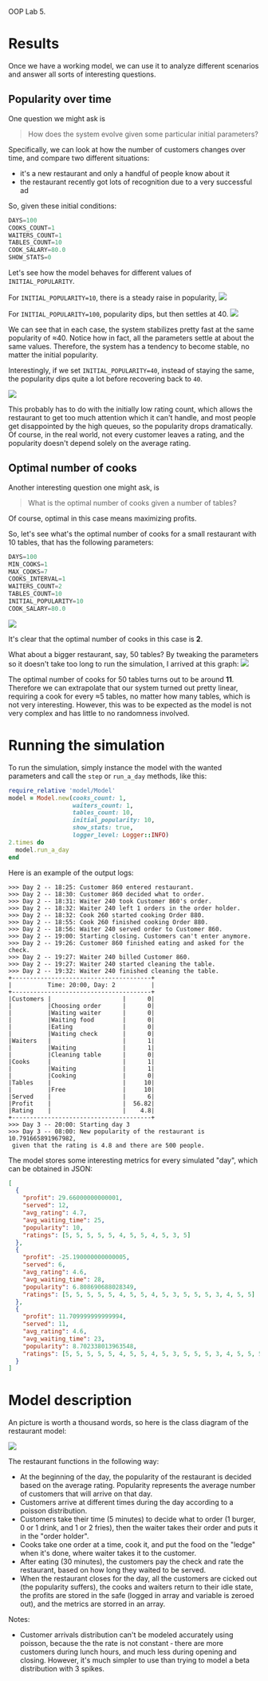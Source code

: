 OOP Lab 5.

# Results
Once we have a working model, we can use it to analyze different scenarios and answer all sorts of interesting questions.
## Popularity over time
One question we might ask is
> How does the system evolve given some particular initial parameters?

Specifically, we can look at how the number of customers changes over time,
and compare two different situations:
- it's a new restaurant and only a handful of people know about it
- the restaurant recently got lots of recognition due to a very successful ad

So, given these initial conditions:

``` python
DAYS=100
COOKS_COUNT=1
WAITERS_COUNT=1
TABLES_COUNT=10
COOK_SALARY=80.0
SHOW_STATS=0
```

Let's see how the model behaves for different values of `INITIAL_POPULARITY`.

For `INITIAL_POPULARITY=10`, there is a steady raise in popularity,
![](./img/10pop.png)

For `INITIAL_POPULARITY=100`, popularity dips, but then settles at 40.
![](./img/100pop.png)

We can see that in each case, the system stabilizes pretty fast at the same popularity of ≈40.
Notice how in fact, all the parameters settle at about the same values.
Therefore, the system has a tendency to become stable, no matter the initial popularity.

Interestingly, if we set `INITIAL_POPULARITY=40`, instead of staying the same, the popularity dips quite a lot before recovering back to `40`. 

![](./img/40pop.png)

This probably has to do with the initially low rating count, which allows the restaurant to get too much attention which it can't handle, and most people get disappointed by the high queues, so the popularity drops dramatically.
Of course, in the real world, not every customer leaves a rating, and the popularity doesn't depend solely on the average rating.

## Optimal number of cooks
Another interesting question one might ask, is 
> What is the optimal number of cooks given a number of tables?

Of course, optimal in this case means maximizing profits.

So, let's see what's the optimal number of cooks for a small restaurant with 10 tables,
that has the following parameters:
``` python
DAYS=100
MIN_COOKS=1
MAX_COOKS=7
COOKS_INTERVAL=1
WAITERS_COUNT=2
TABLES_COUNT=10
INITIAL_POPULARITY=10
COOK_SALARY=80.0
```

![](./img/10tables.png)

It's clear that the optimal number of cooks in this case is **2**.

What about a bigger restaurant, say, 50 tables?
By tweaking the parameters so it doesn't take too long to run the simulation, I arrived at this graph:
![](./img/50tables.png)

The optimal number of cooks for 50 tables turns out to be around **11**.
Therefore we can extrapolate that our system turned out pretty linear,
requiring a cook for every ≈5 tables,
no matter how many tables,
which is not very interesting.
However, this was to be expected as the model is not very complex
and has little to no randomness involved.

# Running the simulation
To run the simulation, simply instance the model with the wanted parameters and call the `step` or `run_a_day` methods, like this:
``` ruby
require_relative 'model/Model'
model = Model.new(cooks_count: 1,
                  waiters_count: 1,
                  tables_count: 10,
                  initial_popularity: 10,
                  show_stats: true,
                  logger_level: Logger::INFO)
2.times do
  model.run_a_day
end
```

Here is an example of the output logs:
``` text
>>> Day 2 -- 18:25: Customer 860 entered restaurant.
>>> Day 2 -- 18:30: Customer 860 decided what to order.
>>> Day 2 -- 18:31: Waiter 240 took Customer 860's order.
>>> Day 2 -- 18:32: Waiter 240 left 1 orders in the order holder.
>>> Day 2 -- 18:32: Cook 260 started cooking Order 880.
>>> Day 2 -- 18:55: Cook 260 finished cooking Order 880.
>>> Day 2 -- 18:56: Waiter 240 served order to Customer 860.
>>> Day 2 -- 19:00: Starting closing. Customers can't enter anymore.
>>> Day 2 -- 19:26: Customer 860 finished eating and asked for the check.
>>> Day 2 -- 19:27: Waiter 240 billed Customer 860.
>>> Day 2 -- 19:27: Waiter 240 started cleaning the table.
>>> Day 2 -- 19:32: Waiter 240 finished cleaning the table.
+---------------------------------------+
|          Time: 20:00, Day: 2          |
+---------------------------------------+
|Customers |                    |      0|
|          |Choosing order      |      0|
|          |Waiting waiter      |      0|
|          |Waiting food        |      0|
|          |Eating              |      0|
|          |Waiting check       |      0|
|Waiters   |                    |      1|
|          |Waiting             |      1|
|          |Cleaning table      |      0|
|Cooks     |                    |      1|
|          |Waiting             |      1|
|          |Cooking             |      0|
|Tables    |                    |     10|
|          |Free                |     10|
|Served    |                    |      6|
|Profit    |                    |  56.82|
|Rating    |                    |    4.8|
+---------------------------------------+
>>> Day 3 -- 20:00: Starting day 3
>>> Day 3 -- 08:00: New popularity of the restaurant is 10.791665891967982,
 given that the rating is 4.8 and there are 500 people.
```

The model stores some interesting metrics for every simulated "day", which can be obtained in JSON:
``` json
[
  {
    "profit": 29.66000000000001,
    "served": 12,
    "avg_rating": 4.7,
    "avg_waiting_time": 25,
    "popularity": 10,
    "ratings": [5, 5, 5, 5, 5, 4, 5, 5, 4, 5, 3, 5]
  },
  {
    "profit": -25.190000000000005,
    "served": 6,
    "avg_rating": 4.6,
    "avg_waiting_time": 28,
    "popularity": 6.808690688028349,
    "ratings": [5, 5, 5, 5, 5, 4, 5, 5, 4, 5, 3, 5, 5, 5, 3, 4, 5, 5]
  },
  {
    "profit": 11.709999999999994,
    "served": 11,
    "avg_rating": 4.6,
    "avg_waiting_time": 23,
    "popularity": 8.702338013963548,
    "ratings": [5, 5, 5, 5, 5, 4, 5, 5, 4, 5, 3, 5, 5, 5, 3, 4, 5, 5, 5, 3, 5, 5, 5, 5, 4, 5, 5, 5, 3]
  }
]
```
# Model description 

An picture is worth a thousand words, so here is the class diagram of the restaurant model:

![](./img/classes.png)

The restaurant functions in the following way:
- At the beginning of the day,
  the popularity of the restaurant is decided
  based on the average rating.
  Popularity represents the average number of customers
  that will arrive on that day.
- Customers arrive at different times during the day
   according to a poisson distribution.
- Customers take their time (5 minutes) to decide what to order
  (1 burger, 0 or 1 drink, and 1 or 2 fries),
   then the waiter takes their order and puts it in the "order holder".
- Cooks take one order at a time, cook it,
  and put the food on the "ledge" when it's done,
  where waiter takes it to the customer.
- After eating (30 minutes), the customers pay the check and rate the restaurant,
  based on how long they waited to be served.
- When the restaurant closes for the day,
  all the customers are cicked out (the popularity suffers),
  the cooks and waiters return to their idle state,
  the profits are stored in the safe (logged in array and variable is zeroed out),
  and the metrics are storred in an array.

Notes:
- Customer arrivals distribution can't be modeled accurately using poisson,
  because the the rate is not constant ‐
  there are more customers during lunch hours,
  and much less during opening and closing.
  However, it's much simpler to use than trying to model a beta distribution with 3 spikes.
